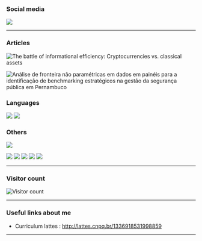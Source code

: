 ### Social media

[![](https://img.shields.io/badge/LinkedIn-0077B5?style=for-the-badge&logo=linkedin&logoColor=white)](https://www.linkedin.com/in/caleb-martins-a1192a257/)

---

### Articles

![The battle of informational efficiency: Cryptocurrencies vs. classical assets](https://www.sciencedirect.com/science/article/abs/pii/S0378437125000792?via%3Dihub)

![Análise de fronteira não paramétricas em dados em painéis para a identificação de benchmarking estratégicos na gestão da segurança pública em Pernambuco](https://proceedings.sbmac.org.br/sbmac/article/view/4465)

### Languages

[![](https://img.shields.io/badge/R-276DC3?style=for-the-badge&logo=r&logoColor=white)](#)
[![](https://img.shields.io/badge/Python-3776AB?style=for-the-badge&logo=python&logoColor=white)](#)

### Others

[![](https://img.shields.io/badge/Git-F05032?style=for-the-badge&logo=git&logoColor=white)](#)

[![](https://github-profile-summary-cards.vercel.app/api/cards/profile-details?username=Caleshi&theme=github)](#)
[![](https://github-profile-summary-cards.vercel.app/api/cards/stats?username=Caleshi&theme=github)](#)
[![](https://github-profile-summary-cards.vercel.app/api/cards/productive-time?username=Caleshi&theme=github)](#)
[![](https://github-profile-summary-cards.vercel.app/api/cards/repos-per-language?username=Caleshi&theme=github)](#)
[![](https://github-profile-summary-cards.vercel.app/api/cards/most-commit-language?username=Caleshi&theme=github)](#)

---

### Visitor count

![Visitor count](https://visitor-badge.laobi.icu/badge?page_id=Caleshi)

---

### Useful links about me

* Curriculum lattes : http://lattes.cnpq.br/1336918531998859

---
